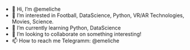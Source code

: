 - 👋 Hi, I’m @emeliche
- 👀 I’m interested in Football, DataScience, Python, VR/AR Technologies, Movies, Science.   
- 🌱 I’m currently learning Python, DataScience
- 💞️ I’m looking to collaborate on something interesting!
- 📫 How to reach me Telegramm: @emeliche

<!---
emeliche/emeliche is a ✨ special ✨ repository because its `README.md` (this file) appears on your GitHub profile.
You can click the Preview link to take a look at your changes.
--->

